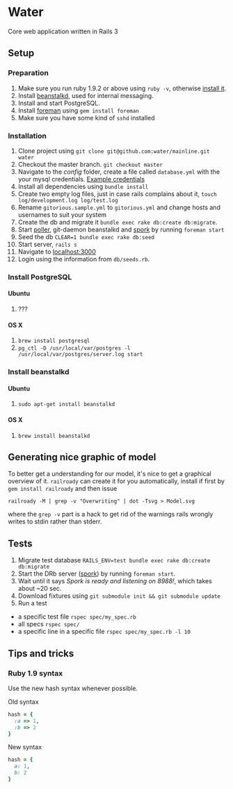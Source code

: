 # Water

Core web application written in Rails 3

## Setup

### Preparation

1. Make sure you run ruby 1.9.2 or above using `ruby -v`, otherwise [install it](http://railscasts.com/episodes/310-getting-started-with-rails).
2. Install [beanstalkd](http://kr.github.com/beanstalkd/), used for internal messaging.
3. Install and start PostgreSQL.
4. Install [foreman](http://railscasts.com/episodes/281-foreman) using `gem install foreman`
5. Make sure you have some kind of ```sshd``` installed

### Installation

1. Clone project using `git clone git@github.com:water/mainline.git water`
2. Checkout the master branch. `git checkout master`
3. Navigate to the *config* folder, create a file called `database.yml` with the your mysql credentials. [Example credentials](https://gist.github.com/a5cf8cb41bc6643e0d84)
4. Install all dependencies using `bundle install`
5. Create two empty log files, just in case rails complains about it, `touch log/development.log log/test.log`
6. Rename ```gitorious.sample.yml``` to ```gitorious.yml``` and change hosts and usernames to suit your system
7. Create the db and migrate it `bundle exec rake db:create db:migrate`.
8. Start [poller](https://github.com/water/mainline/blob/master/script/poller), git-daemon beanstalkd and [spork](http://railscasts.com/episodes/285-spork) by running `foreman start`
9. Seed the db `CLEAR=1 bundle exec rake db:seed`
10. Start server, `rails s`
11. Navigate to [localhost:3000](http://localhost:3000)
12. Login using the information from `db/seeds.rb`.

### Install PostgreSQL

#### Ubuntu

1. ???

#### OS X

1. `brew install postgresql`
2. `pg_ctl -D /usr/local/var/postgres -l /usr/local/var/postgres/server.log start`

### Install beanstalkd

#### Ubuntu

1. `sudo apt-get install beanstalkd`

#### OS X

1. `brew install beanstalkd`

## Generating nice graphic of model

To better get a understanding for our model, it's nice to get a graphical
overview of it. `railroady` can create it for you automatically, install
if first by `gem install railroady` and then issue

    railroady -M | grep -v "Overwriting" | dot -Tsvg > Model.svg

where the `grep -v` part is a hack to get rid of the warnings rails
wrongly writes to stdin rather than stderr.

## Tests

1. Migrate test database `RAILS_ENV=test bundle exec rake db:create db:migrate`
2. Start the DRb server ([spork](http://railscasts.com/episodes/285-spork)) by running `foreman start`.
3. Wait until it says *Spork is ready and listening on 8988!*, which takes about ~20 sec.
4. Download fixtures using `git submodule init && git submodule update`
5. Run a test
  - a specific test file `rspec spec/my_spec.rb`
  - all specs `rspec spec/`
  - a specific line in a specific file `rspec spec/my_spec.rb -l 10`

## Tips and tricks

### Ruby 1.9 syntax

Use the new hash syntax whenever possible.  

Old syntax

``` ruby
hash = {
  :a => 1,
  :b => 2
}
```

New syntax

``` ruby
hash = {
  a: 1,
  b: 2
}
```
